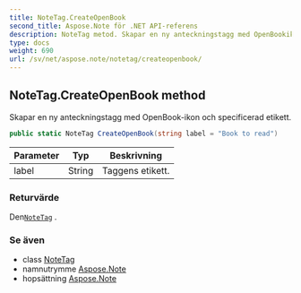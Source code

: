 ```yaml
---
title: NoteTag.CreateOpenBook
second_title: Aspose.Note för .NET API-referens
description: NoteTag metod. Skapar en ny anteckningstagg med OpenBookikon och specificerad etikett.
type: docs
weight: 690
url: /sv/net/aspose.note/notetag/createopenbook/
---
```

## NoteTag.CreateOpenBook method

Skapar en ny anteckningstagg med OpenBook-ikon och specificerad etikett.

```csharp
public static NoteTag CreateOpenBook(string label = "Book to read")
```

| Parameter | Typ | Beskrivning |
| --- | --- | --- |
| label | String | Taggens etikett. |

### Returvärde

Den[`NoteTag`](../) .

### Se även

* class [NoteTag](../)
* namnutrymme [Aspose.Note](../../notetag/)
* hopsättning [Aspose.Note](../../../)



